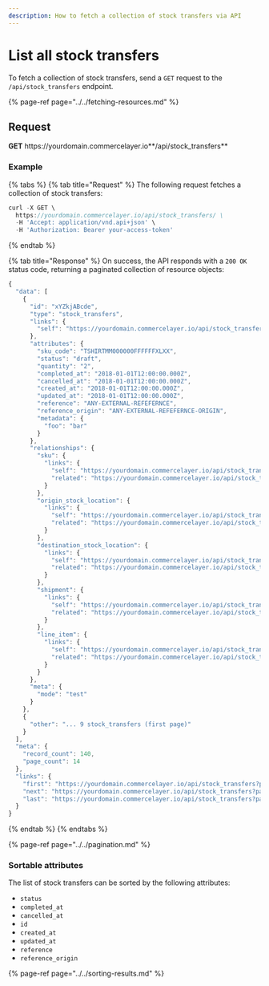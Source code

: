 ```yaml
---
description: How to fetch a collection of stock transfers via API
---
```


# List all stock transfers

To fetch a collection of stock transfers, send a `GET` request to the `/api/stock_transfers` endpoint.

{% page-ref page="../../fetching-resources.md" %}

## Request

**GET** https://<i></i>yourdomain.commercelayer.io**/api/stock_transfers**

### **Example**

{% tabs %}
{% tab title="Request" %}
The following request fetches a collection of stock transfers:

```javascript
curl -X GET \
  https://yourdomain.commercelayer.io/api/stock_transfers/ \
  -H 'Accept: application/vnd.api+json' \
  -H 'Authorization: Bearer your-access-token'
```
{% endtab %}

{% tab title="Response" %}
On success, the API responds with a `200 OK` status code, returning a paginated collection of resource objects:

```javascript
{
  "data": [
    {
      "id": "xYZkjABcde",
      "type": "stock_transfers",
      "links": {
        "self": "https://yourdomain.commercelayer.io/api/stock_transfers/xYZkjABcde"
      },
      "attributes": {
        "sku_code": "TSHIRTMM000000FFFFFFXLXX",
        "status": "draft",
        "quantity": "2",
        "completed_at": "2018-01-01T12:00:00.000Z",
        "cancelled_at": "2018-01-01T12:00:00.000Z",
        "created_at": "2018-01-01T12:00:00.000Z",
        "updated_at": "2018-01-01T12:00:00.000Z",
        "reference": "ANY-EXTERNAL-REFEFERNCE",
        "reference_origin": "ANY-EXTERNAL-REFEFERNCE-ORIGIN",
        "metadata": {
          "foo": "bar"
        }
      },
      "relationships": {
        "sku": {
          "links": {
            "self": "https://yourdomain.commercelayer.io/api/stock_transfers/xYZkjABcde/relationships/sku",
            "related": "https://yourdomain.commercelayer.io/api/stock_transfers/xYZkjABcde/sku"
          }
        },
        "origin_stock_location": {
          "links": {
            "self": "https://yourdomain.commercelayer.io/api/stock_transfers/xYZkjABcde/relationships/origin_stock_location",
            "related": "https://yourdomain.commercelayer.io/api/stock_transfers/xYZkjABcde/origin_stock_location"
          }
        },
        "destination_stock_location": {
          "links": {
            "self": "https://yourdomain.commercelayer.io/api/stock_transfers/xYZkjABcde/relationships/destination_stock_location",
            "related": "https://yourdomain.commercelayer.io/api/stock_transfers/xYZkjABcde/destination_stock_location"
          }
        },
        "shipment": {
          "links": {
            "self": "https://yourdomain.commercelayer.io/api/stock_transfers/xYZkjABcde/relationships/shipment",
            "related": "https://yourdomain.commercelayer.io/api/stock_transfers/xYZkjABcde/shipment"
          }
        },
        "line_item": {
          "links": {
            "self": "https://yourdomain.commercelayer.io/api/stock_transfers/xYZkjABcde/relationships/line_item",
            "related": "https://yourdomain.commercelayer.io/api/stock_transfers/xYZkjABcde/line_item"
          }
        }
      },
      "meta": {
        "mode": "test"
      }
    },
    {
      "other": "... 9 stock_transfers (first page)"
    }
  ],
  "meta": {
    "record_count": 140,
    "page_count": 14
  },
  "links": {
    "first": "https://yourdomain.commercelayer.io/api/stock_transfers?page[number]=1&page[size]=10",
    "next": "https://yourdomain.commercelayer.io/api/stock_transfers?page[number]=2&page[size]=10",
    "last": "https://yourdomain.commercelayer.io/api/stock_transfers?page[number]=14&page[size]=10"
  }
}
```
{% endtab %}
{% endtabs %}

{% page-ref page="../../pagination.md" %}

### Sortable attributes

The list of stock transfers can be sorted by the following attributes:

* `status`
* `completed_at`
* `cancelled_at`
* `id`
* `created_at`
* `updated_at`
* `reference`
* `reference_origin`

{% page-ref page="../../sorting-results.md" %}

